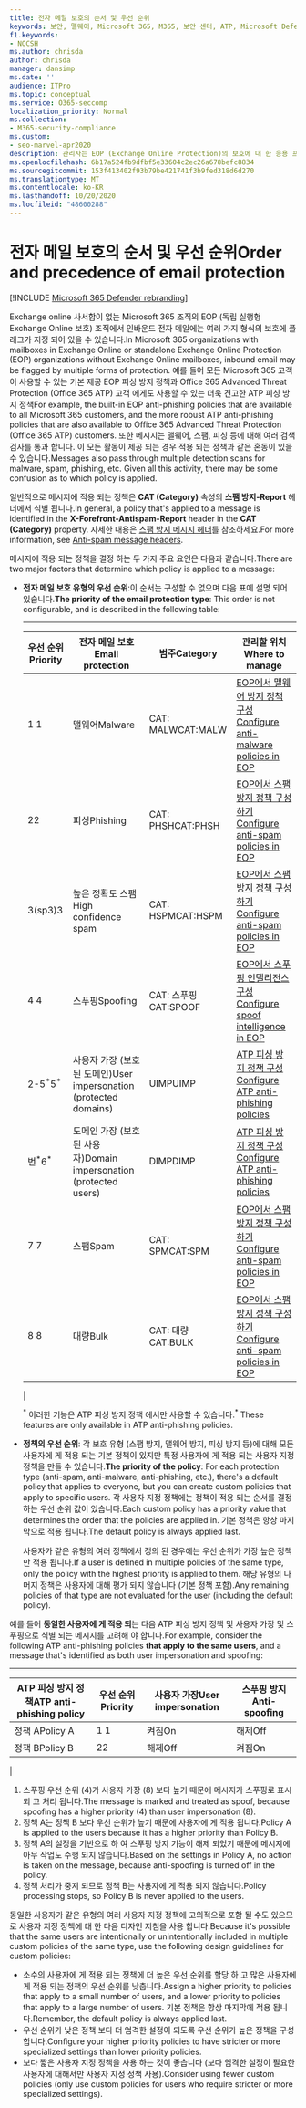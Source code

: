 ```yaml
---
title: 전자 메일 보호의 순서 및 우선 순위
keywords: 보안, 맬웨어, Microsoft 365, M365, 보안 센터, ATP, Microsoft Defender ATP, Office 365 ATP, Azure ATP
f1.keywords:
- NOCSH
ms.author: chrisda
author: chrisda
manager: dansimp
ms.date: ''
audience: ITPro
ms.topic: conceptual
ms.service: O365-seccomp
localization_priority: Normal
ms.collection:
- M365-security-compliance
ms.custom:
- seo-marvel-apr2020
description: 관리자는 EOP (Exchange Online Protection)의 보호에 대 한 응용 프로그램 순서와 보호 정책의 우선 순위 값이 적용 되는 정책을 결정 하는 방법에 대해 알아볼 수 있습니다.
ms.openlocfilehash: 6b17a524fb9dfbf5e33604c2ec26a678befc8834
ms.sourcegitcommit: 153f413402f93b79be421741f3b9fed318d6d270
ms.translationtype: MT
ms.contentlocale: ko-KR
ms.lasthandoff: 10/20/2020
ms.locfileid: "48600288"
---
```

# <a name="order-and-precedence-of-email-protection"></a><span data-ttu-id="f8258-104">전자 메일 보호의 순서 및 우선 순위</span><span class="sxs-lookup"><span data-stu-id="f8258-104">Order and precedence of email protection</span></span>

[!INCLUDE [Microsoft 365 Defender rebranding](../includes/microsoft-defender-for-office.md)]


<span data-ttu-id="f8258-105">Exchange online 사서함이 없는 Microsoft 365 조직의 EOP (독립 실행형 Exchange Online 보호) 조직에서 인바운드 전자 메일에는 여러 가지 형식의 보호에 플래그가 지정 되어 있을 수 있습니다.</span><span class="sxs-lookup"><span data-stu-id="f8258-105">In Microsoft 365 organizations with mailboxes in Exchange Online or standalone Exchange Online Protection (EOP) organizations without Exchange Online mailboxes, inbound email may be flagged by multiple forms of protection.</span></span> <span data-ttu-id="f8258-106">예를 들어 모든 Microsoft 365 고객이 사용할 수 있는 기본 제공 EOP 피싱 방지 정책과 Office 365 Advanced Threat Protection (Office 365 ATP) 고객 에게도 사용할 수 있는 더욱 견고한 ATP 피싱 방지 정책</span><span class="sxs-lookup"><span data-stu-id="f8258-106">For example, the built-in EOP anti-phishing policies that are available to all Microsoft 365 customers, and the more robust ATP anti-phishing policies that are also available to Office 365 Advanced Threat Protection (Office 365 ATP) customers.</span></span> <span data-ttu-id="f8258-107">또한 메시지는 맬웨어, 스팸, 피싱 등에 대해 여러 검색 검사를 통과 합니다. 이 모든 활동이 제공 되는 경우 적용 되는 정책과 같은 혼동이 있을 수 있습니다.</span><span class="sxs-lookup"><span data-stu-id="f8258-107">Messages also pass through multiple detection scans for malware, spam, phishing, etc. Given all this activity, there may be some confusion as to which policy is applied.</span></span>

<span data-ttu-id="f8258-108">일반적으로 메시지에 적용 되는 정책은 **CAT (Category)** 속성의 **스팸 방지-Report** 헤더에서 식별 됩니다.</span><span class="sxs-lookup"><span data-stu-id="f8258-108">In general, a policy that's applied to a message is identified in the **X-Forefront-Antispam-Report** header in the **CAT (Category)** property.</span></span> <span data-ttu-id="f8258-109">자세한 내용은 [스팸 방지 메시지 헤더](anti-spam-message-headers.md)를 참조하세요.</span><span class="sxs-lookup"><span data-stu-id="f8258-109">For more information, see [Anti-spam message headers](anti-spam-message-headers.md).</span></span>

<span data-ttu-id="f8258-110">메시지에 적용 되는 정책을 결정 하는 두 가지 주요 요인은 다음과 같습니다.</span><span class="sxs-lookup"><span data-stu-id="f8258-110">There are two major factors that determine which policy is applied to a message:</span></span>

- <span data-ttu-id="f8258-111">**전자 메일 보호 유형의 우선 순위**:이 순서는 구성할 수 없으며 다음 표에 설명 되어 있습니다.</span><span class="sxs-lookup"><span data-stu-id="f8258-111">**The priority of the email protection type**: This order is not configurable, and is described in the following table:</span></span>

  ****

  |<span data-ttu-id="f8258-112">우선 순위</span><span class="sxs-lookup"><span data-stu-id="f8258-112">Priority</span></span>|<span data-ttu-id="f8258-113">전자 메일 보호</span><span class="sxs-lookup"><span data-stu-id="f8258-113">Email protection</span></span>|<span data-ttu-id="f8258-114">범주</span><span class="sxs-lookup"><span data-stu-id="f8258-114">Category</span></span>|<span data-ttu-id="f8258-115">관리할 위치</span><span class="sxs-lookup"><span data-stu-id="f8258-115">Where to manage</span></span>|
  |---|---|---|---|
  |<span data-ttu-id="f8258-116">1 </span><span class="sxs-lookup"><span data-stu-id="f8258-116">1</span></span>|<span data-ttu-id="f8258-117">맬웨어</span><span class="sxs-lookup"><span data-stu-id="f8258-117">Malware</span></span>|<span data-ttu-id="f8258-118">CAT: MALW</span><span class="sxs-lookup"><span data-stu-id="f8258-118">CAT:MALW</span></span>|[<span data-ttu-id="f8258-119">EOP에서 맬웨어 방지 정책 구성</span><span class="sxs-lookup"><span data-stu-id="f8258-119">Configure anti-malware policies in EOP</span></span>](configure-anti-malware-policies.md)|
  |<span data-ttu-id="f8258-120">2</span><span class="sxs-lookup"><span data-stu-id="f8258-120">2</span></span>|<span data-ttu-id="f8258-121">피싱</span><span class="sxs-lookup"><span data-stu-id="f8258-121">Phishing</span></span>|<span data-ttu-id="f8258-122">CAT: PHSH</span><span class="sxs-lookup"><span data-stu-id="f8258-122">CAT:PHSH</span></span>|[<span data-ttu-id="f8258-123">EOP에서 스팸 방지 정책 구성하기</span><span class="sxs-lookup"><span data-stu-id="f8258-123">Configure anti-spam policies in EOP</span></span>](configure-your-spam-filter-policies.md)|
  |<span data-ttu-id="f8258-124">3(sp3)</span><span class="sxs-lookup"><span data-stu-id="f8258-124">3</span></span>|<span data-ttu-id="f8258-125">높은 정확도 스팸</span><span class="sxs-lookup"><span data-stu-id="f8258-125">High confidence spam</span></span>|<span data-ttu-id="f8258-126">CAT: HSPM</span><span class="sxs-lookup"><span data-stu-id="f8258-126">CAT:HSPM</span></span>|[<span data-ttu-id="f8258-127">EOP에서 스팸 방지 정책 구성하기</span><span class="sxs-lookup"><span data-stu-id="f8258-127">Configure anti-spam policies in EOP</span></span>](configure-your-spam-filter-policies.md)|
  |<span data-ttu-id="f8258-128">4 </span><span class="sxs-lookup"><span data-stu-id="f8258-128">4</span></span>|<span data-ttu-id="f8258-129">스푸핑</span><span class="sxs-lookup"><span data-stu-id="f8258-129">Spoofing</span></span>|<span data-ttu-id="f8258-130">CAT: 스푸핑</span><span class="sxs-lookup"><span data-stu-id="f8258-130">CAT:SPOOF</span></span>|[<span data-ttu-id="f8258-131">EOP에서 스푸핑 인텔리전스 구성</span><span class="sxs-lookup"><span data-stu-id="f8258-131">Configure spoof intelligence in EOP</span></span>](learn-about-spoof-intelligence.md)|
  |<span data-ttu-id="f8258-132">2-5<sup>\*</sup></span><span class="sxs-lookup"><span data-stu-id="f8258-132">5<sup>\*</sup></span></span>|<span data-ttu-id="f8258-133">사용자 가장 (보호 된 도메인)</span><span class="sxs-lookup"><span data-stu-id="f8258-133">User impersonation (protected domains)</span></span>|<span data-ttu-id="f8258-134">UIMP</span><span class="sxs-lookup"><span data-stu-id="f8258-134">UIMP</span></span>|[<span data-ttu-id="f8258-135">ATP 피싱 방지 정책 구성</span><span class="sxs-lookup"><span data-stu-id="f8258-135">Configure ATP anti-phishing policies</span></span>](configure-atp-anti-phishing-policies.md)|
  |<span data-ttu-id="f8258-136">번<sup>\*</sup></span><span class="sxs-lookup"><span data-stu-id="f8258-136">6<sup>\*</sup></span></span>|<span data-ttu-id="f8258-137">도메인 가장 (보호 된 사용자)</span><span class="sxs-lookup"><span data-stu-id="f8258-137">Domain impersonation (protected users)</span></span>|<span data-ttu-id="f8258-138">DIMP</span><span class="sxs-lookup"><span data-stu-id="f8258-138">DIMP</span></span>|[<span data-ttu-id="f8258-139">ATP 피싱 방지 정책 구성</span><span class="sxs-lookup"><span data-stu-id="f8258-139">Configure ATP anti-phishing policies</span></span>](configure-atp-anti-phishing-policies.md)|
  |<span data-ttu-id="f8258-140">7 </span><span class="sxs-lookup"><span data-stu-id="f8258-140">7</span></span>|<span data-ttu-id="f8258-141">스팸</span><span class="sxs-lookup"><span data-stu-id="f8258-141">Spam</span></span>|<span data-ttu-id="f8258-142">CAT: SPM</span><span class="sxs-lookup"><span data-stu-id="f8258-142">CAT:SPM</span></span>|[<span data-ttu-id="f8258-143">EOP에서 스팸 방지 정책 구성하기</span><span class="sxs-lookup"><span data-stu-id="f8258-143">Configure anti-spam policies in EOP</span></span>](configure-your-spam-filter-policies.md)|
  |<span data-ttu-id="f8258-144">8 </span><span class="sxs-lookup"><span data-stu-id="f8258-144">8</span></span>|<span data-ttu-id="f8258-145">대량</span><span class="sxs-lookup"><span data-stu-id="f8258-145">Bulk</span></span>|<span data-ttu-id="f8258-146">CAT: 대량</span><span class="sxs-lookup"><span data-stu-id="f8258-146">CAT:BULK</span></span>|[<span data-ttu-id="f8258-147">EOP에서 스팸 방지 정책 구성하기</span><span class="sxs-lookup"><span data-stu-id="f8258-147">Configure anti-spam policies in EOP</span></span>](configure-your-spam-filter-policies.md)|
  |

  <span data-ttu-id="f8258-148"><sup>\*</sup> 이러한 기능은 ATP 피싱 방지 정책 에서만 사용할 수 있습니다.</span><span class="sxs-lookup"><span data-stu-id="f8258-148"><sup>\*</sup> These features are only available in ATP anti-phishing policies.</span></span>

- <span data-ttu-id="f8258-149">**정책의 우선 순위**: 각 보호 유형 (스팸 방지, 맬웨어 방지, 피싱 방지 등)에 대해 모든 사용자에 게 적용 되는 기본 정책이 있지만 특정 사용자에 게 적용 되는 사용자 지정 정책을 만들 수 있습니다.</span><span class="sxs-lookup"><span data-stu-id="f8258-149">**The priority of the policy**: For each protection type (anti-spam, anti-malware, anti-phishing, etc.), there's a default policy that applies to everyone, but you can create custom policies that apply to specific users.</span></span> <span data-ttu-id="f8258-150">각 사용자 지정 정책에는 정책이 적용 되는 순서를 결정 하는 우선 순위 값이 있습니다.</span><span class="sxs-lookup"><span data-stu-id="f8258-150">Each custom policy has a priority value that determines the order that the policies are applied in.</span></span> <span data-ttu-id="f8258-151">기본 정책은 항상 마지막으로 적용 됩니다.</span><span class="sxs-lookup"><span data-stu-id="f8258-151">The default policy is always applied last.</span></span>

  <span data-ttu-id="f8258-152">사용자가 같은 유형의 여러 정책에서 정의 된 경우에는 우선 순위가 가장 높은 정책만 적용 됩니다.</span><span class="sxs-lookup"><span data-stu-id="f8258-152">If a user is defined in multiple policies of the same type, only the policy with the highest priority is applied to them.</span></span> <span data-ttu-id="f8258-153">해당 유형의 나머지 정책은 사용자에 대해 평가 되지 않습니다 (기본 정책 포함).</span><span class="sxs-lookup"><span data-stu-id="f8258-153">Any remaining policies of that type are not evaluated for the user (including the default policy).</span></span>

<span data-ttu-id="f8258-154">예를 들어 **동일한 사용자에 게 적용 되**는 다음 ATP 피싱 방지 정책 및 사용자 가장 및 스푸핑으로 식별 되는 메시지를 고려해 야 합니다.</span><span class="sxs-lookup"><span data-stu-id="f8258-154">For example, consider the following ATP anti-phishing policies **that apply to the same users**, and a message that's identified as both user impersonation and spoofing:</span></span>

  ****

  |<span data-ttu-id="f8258-155">ATP 피싱 방지 정책</span><span class="sxs-lookup"><span data-stu-id="f8258-155">ATP anti-phishing policy</span></span>|<span data-ttu-id="f8258-156">우선 순위</span><span class="sxs-lookup"><span data-stu-id="f8258-156">Priority</span></span>|<span data-ttu-id="f8258-157">사용자 가장</span><span class="sxs-lookup"><span data-stu-id="f8258-157">User impersonation</span></span>|<span data-ttu-id="f8258-158">스푸핑 방지</span><span class="sxs-lookup"><span data-stu-id="f8258-158">Anti-spoofing</span></span>|
  |---|---|---|---|
  |<span data-ttu-id="f8258-159">정책 A</span><span class="sxs-lookup"><span data-stu-id="f8258-159">Policy A</span></span>|<span data-ttu-id="f8258-160">1 </span><span class="sxs-lookup"><span data-stu-id="f8258-160">1</span></span>|<span data-ttu-id="f8258-161">켜짐</span><span class="sxs-lookup"><span data-stu-id="f8258-161">On</span></span>|<span data-ttu-id="f8258-162">해제</span><span class="sxs-lookup"><span data-stu-id="f8258-162">Off</span></span>|
  |<span data-ttu-id="f8258-163">정책 B</span><span class="sxs-lookup"><span data-stu-id="f8258-163">Policy B</span></span>|<span data-ttu-id="f8258-164">2</span><span class="sxs-lookup"><span data-stu-id="f8258-164">2</span></span>|<span data-ttu-id="f8258-165">해제</span><span class="sxs-lookup"><span data-stu-id="f8258-165">Off</span></span>|<span data-ttu-id="f8258-166">켜짐</span><span class="sxs-lookup"><span data-stu-id="f8258-166">On</span></span>|
  |

1. <span data-ttu-id="f8258-167">스푸핑 우선 순위 (4)가 사용자 가장 (8) 보다 높기 때문에 메시지가 스푸핑로 표시 되 고 처리 됩니다.</span><span class="sxs-lookup"><span data-stu-id="f8258-167">The message is marked and treated as spoof, because spoofing has a higher priority (4) than user impersonation (8).</span></span>
2. <span data-ttu-id="f8258-168">정책 A는 정책 B 보다 우선 순위가 높기 때문에 사용자에 게 적용 됩니다.</span><span class="sxs-lookup"><span data-stu-id="f8258-168">Policy A is applied to the users because it has a higher priority than Policy B.</span></span>
3. <span data-ttu-id="f8258-169">정책 A의 설정을 기반으로 하 여 스푸핑 방지 기능이 해제 되었기 때문에 메시지에 아무 작업도 수행 되지 않습니다.</span><span class="sxs-lookup"><span data-stu-id="f8258-169">Based on the settings in Policy A, no action is taken on the message, because anti-spoofing is turned off in the policy.</span></span>
4. <span data-ttu-id="f8258-170">정책 처리가 중지 되므로 정책 B는 사용자에 게 적용 되지 않습니다.</span><span class="sxs-lookup"><span data-stu-id="f8258-170">Policy processing stops, so Policy B is never applied to the users.</span></span>

<span data-ttu-id="f8258-171">동일한 사용자가 같은 유형의 여러 사용자 지정 정책에 고의적으로 포함 될 수도 있으므로 사용자 지정 정책에 대 한 다음 디자인 지침을 사용 합니다.</span><span class="sxs-lookup"><span data-stu-id="f8258-171">Because it's possible that the same users are intentionally or unintentionally included in multiple custom policies of the same type, use the following design guidelines for custom policies:</span></span>

- <span data-ttu-id="f8258-172">소수의 사용자에 게 적용 되는 정책에 더 높은 우선 순위를 할당 하 고 많은 사용자에 게 적용 되는 정책의 우선 순위를 낮춥니다.</span><span class="sxs-lookup"><span data-stu-id="f8258-172">Assign a higher priority to policies that apply to a small number of users, and a lower priority to policies that apply to a large number of users.</span></span> <span data-ttu-id="f8258-173">기본 정책은 항상 마지막에 적용 됩니다.</span><span class="sxs-lookup"><span data-stu-id="f8258-173">Remember, the default policy is always applied last.</span></span>
- <span data-ttu-id="f8258-174">우선 순위가 낮은 정책 보다 더 엄격한 설정이 되도록 우선 순위가 높은 정책을 구성 합니다.</span><span class="sxs-lookup"><span data-stu-id="f8258-174">Configure your higher priority policies to have stricter or more specialized settings than lower priority policies.</span></span>
- <span data-ttu-id="f8258-175">보다 짧은 사용자 지정 정책을 사용 하는 것이 좋습니다 (보다 엄격한 설정이 필요한 사용자에 대해서만 사용자 지정 정책 사용).</span><span class="sxs-lookup"><span data-stu-id="f8258-175">Consider using fewer custom policies (only use custom policies for users who require stricter or more specialized settings).</span></span>
